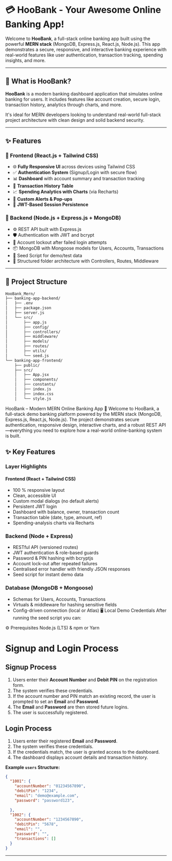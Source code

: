 # 💳 HooBank - Your Awesome Online Banking App!

Welcome to **HooBank**, a full-stack online banking app built using the powerful **MERN stack** (MongoDB, Express.js, React.js, Node.js). This app demonstrates a secure, responsive, and interactive banking experience with real-world features like user authentication, transaction tracking, spending insights, and more.

---

## 🚀 What is HooBank?

**HooBank** is a modern banking dashboard application that simulates online banking for users. It includes features like account creation, secure login, transaction history, analytics through charts, and more.

It's ideal for MERN developers looking to understand real-world full-stack project architecture with clean design and solid backend security.

---

## ✨ Features

### 🔹 Frontend (React.js + Tailwind CSS)
- 🌐 **Fully Responsive UI** across devices using Tailwind CSS
- ✅ **Authentication System** (Signup/Login with secure flow)
- 📊 **Dashboard** with account summary and transaction tracking
- 📁 **Transaction History Table**
- 📈 **Spending Analytics with Charts** (via Recharts)
- 🔔 **Custom Alerts & Pop-ups**
- 🔐 **JWT-Based Session Persistence**

### 🔹 Backend (Node.js + Express.js + MongoDB)
- ⚙️ REST API built with Express.js
- 🛡️ Authentication with JWT and bcrypt
- 🔐 Account lockout after failed login attempts
- 📦 MongoDB with Mongoose models for Users, Accounts, Transactions
- 🧪 Seed Script for demo/test data
- 🧱 Structured folder architecture with Controllers, Routes, Middleware

---

## 📂 Project Structure

```bash
HooBank_Mern/
├── banking-app-backend/
│   ├── .env
│   ├── package.json
│   ├── server.js
│   └── src/
│       ├── app.js
│       ├── config/
│       ├── controllers/
│       ├── middleware/
│       ├── models/
│       ├── routes/
│       ├── utils/
│       └── seed.js
└── banking-app-frontend/
    ├── public/
    ├── src/
    │   ├── App.jsx
    │   ├── components/
    │   ├── constants/
    │   ├── index.js
    │   ├── index.css
    │   └── style.js

```
HooBank – Modern MERN Online Banking App 🚀
Welcome to HooBank, a full-stack demo banking platform powered by the MERN stack (MongoDB, Express.js, React.js, Node.js). The project demonstrates secure authentication, responsive design, interactive charts, and a robust REST API—everything you need to explore how a real-world online-banking system is built.

## ✨ Key Features
### Layer	Highlights
#### Frontend (React + Tailwind CSS)
-  100 % responsive layout
-  Clean, accessible UI
-  Custom modal dialogs (no default alerts)
-  Persistent JWT login
-  Dashboard with balance, owner, transaction count
-  Transaction table (date, type, amount, ref)
-  Spending-analysis charts via Recharts
### Backend (Node + Express)	
-  RESTful API (versioned routes)
-  JWT authentication & role-based guards
-  Password & PIN hashing with bcryptjs
-  Account lock-out after repeated failures
-  Centralised error handler with friendly JSON responses
-  Seed script for instant demo data
### Database (MongoDB + Mongoose)	
-  Schemas for Users, Accounts, Transactions
-  Virtuals & middleware for hashing sensitive fields
-  Config-driven connection (local or Atlas)
🖥️ Local Demo Credentials
After running the seed script you can:


⚙️ Prerequisites
Node.js (LTS) & npm or Yarn

# Signup and Login Process

## Signup Process
1. Users enter their **Account Number** and **Debit PIN** on the registration form.
2. The system verifies these credentials.
3. If the account number and PIN match an existing record, the user is prompted to set an **Email** and **Password**.
4. The **Email** and **Password** are then stored future logins.
5. The user is successfully registered.

## Login Process
1. Users enter their registered **Email** and **Password**.
2. The system verifies these credentials.
3. If the credentials match, the user is granted access to the dashboard.
4. The dashboard displays account details and transaction history.

**Example `users` Structure:**
```json
{
  "1001": {
    "accountNumber": "01234567890",
    "debitPin": "1234",
    "email": "demo@example.com",
    "password": "password123",
    
  },
  "1002": {
    "accountNumber": "1234567890",
    "debitPin": "5678",
    "email": "",
    "password": "",
    "transactions": []
  }
}
```

---
